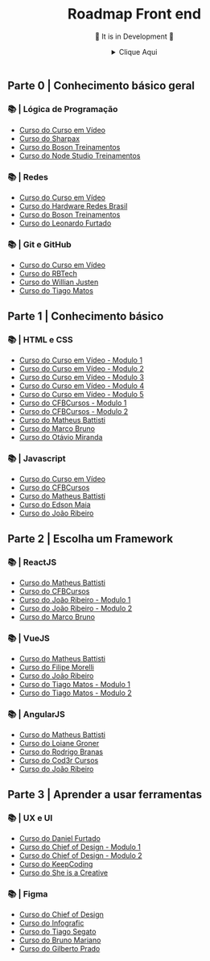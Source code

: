 # <div align="center"> Roadmap Front end </div>
<div align="center">
<p>🚧 It is in Development 🚧</p>
<details>
<summary>Clique Aqui</summary>
</br>

![image 1](/.github/frontend.jpg)
</details>
</div>
</br>

## Parte 0 | Conhecimento básico geral

### 📚 | Lógica de Programação

- [Curso do Curso em Vídeo](https://www.youtube.com/watch?v=8mei6uVttho&list=PLHz_AreHm4dmSj0MHol_aoNYCSGFqvfXV)
- [Curso do Sharpax](https://www.youtube.com/watch?v=JaTf3dhx464&list=PLfdDa19nz5SpJMLiGkRSctLH7QBr44goY)
- [Curso do Boson Treinamentos](https://www.youtube.com/watch?v=41ubXTEPFO0&list=PLucm8g_ezqNpYL-z-lutCuBplhx9aqkdd)
- [Curso do Node Studio Treinamentos](https://www.youtube.com/watch?v=4ZAOWlZRbZk&list=PLwXQLZ3FdTVG_mqZcOXhfFf3Po6whFv8o)

### 📚 | Redes

- [Curso do Curso em Vídeo](https://www.youtube.com/watch?v=QkMbqL8QD9w&list=PLHz_AreHm4dkd4lr9G0Up-W-YaHYdTDuP)
- [Curso do Hardware Redes Brasil](https://www.youtube.com/watch?v=anFV6z8pEVU&list=PLAp37wMSBouBnNup2tD-mC36JT96vHBZy)
- [Curso do Boson Treinamentos](https://www.youtube.com/watch?v=efGBoJ-f_2Y&list=PLucm8g_ezqNpGh95n-OdEk06ity7YYfvU)
- [Curso do Leonardo Furtado](https://www.youtube.com/watch?v=qeKIqC2cBo0&list=PL1ohpeRa0gZ8mY4oGrX1d-H9YZW_jTAxb)

### 📚 | Git e GitHub

- [Curso do Curso em Vídeo](https://www.youtube.com/watch?v=xEKo29OWILE&list=PLHz_AreHm4dm7ZULPAmadvNhH6vk9oNZA)
- [Curso do RBTech](https://www.youtube.com/watch?v=WVLhm1AMeYE&list=PLInBAd9OZCzzHBJjLFZzRl6DgUmOeG3H0)
- [Curso do Willian Justen](https://www.youtube.com/watch?v=IBClN6VpJDw&list=PLlAbYrWSYTiPA2iEiQ2PF_A9j__C4hi0A)
- [Curso do Tiago Matos](https://www.youtube.com/watch?v=2c7yWlpWDJM&list=PLcoYAcR89n-qbO7YAVj5S0alABLis_QVU)

## Parte 1 | Conhecimento básico

### 📚 | HTML e CSS

- [Curso do Curso em Vídeo - Modulo 1 ](https://www.youtube.com/watch?v=epDCjksKMok&list=PLHz_AreHm4dlAnJ_jJtV29RFxnPHDuk9o)
- [Curso do Curso em Vídeo - Modulo 2](https://www.youtube.com/watch?v=Ejkb_YpuHWs&list=PLHz_AreHm4dkZ9-atkcmcBaMZdmLHft8n)
- [Curso do Curso em Vídeo - Modulo 3](https://www.youtube.com/watch?v=vPNIAJ9B4hg&list=PLHz_AreHm4dlUpEXkY1AyVLQGcpSgVF8s)
- [Curso do Curso em Vídeo - Modulo 4](https://www.youtube.com/watch?v=ofFgnDtn_1c&list=PLHz_AreHm4dmcAviDwiGgHbeEJToxbOpZ)
- [Curso do Curso em Vídeo - Modulo 5](https://www.youtube.com/watch?v=zHKHMmEG9vE&list=PLHz_AreHm4dkcVCk2Bn_fdVQ81Fkrh6WT)
- [Curso do CFBCursos - Modulo 1](https://www.youtube.com/watch?v=8dPpZsC6Vg8&list=PLx4x_zx8csUgS5ioRmQVBeGHmKBQEyNXQ)
- [Curso do CFBCursos - Modulo 2 ](https://www.youtube.com/watch?v=BUpk68lggtY&list=PLx4x_zx8csUiVHRDO_7qhOaeNrrQ5uU8c)
- [Curso do Matheus Battisti](https://www.youtube.com/watch?v=3a9Qd026DOI&list=PLnDvRpP8Bnez2LJGshXKtid2f-aUkFOqM)
- [Curso do Marco Bruno](https://www.youtube.com/watch?v=CZPa3-1BKnY&list=PLirko8T4cEmzrH3jIJi7R7ufeqcpXYaLa)
- [Curso do Otávio Miranda](https://www.youtube.com/watch?v=bCFTv8a59PE&list=PLbIBj8vQhvm00J3f3rD33tRuNLem8EgEA)

### 📚 | Javascript

- [Curso do Curso em Vídeo](https://www.youtube.com/watch?v=BXqUH86F-kA&list=PLntvgXM11X6pi7mW0O4ZmfUI1xDSIbmTm)
- [Curso do CFBCursos](https://www.youtube.com/watch?v=lcKo-ycLDNw&list=PLx4x_zx8csUj3IbPQ4_X5jis_SkCol3eC)
- [Curso do Matheus Battisti](https://www.youtube.com/watch?v=TkD0QMyBa28&list=PLnDvRpP8BneysKU8KivhnrVaKpILD3gZ6)
- [Curso do Edson Maia](https://www.youtube.com/watch?v=E1Ww5Y1EnWQ&list=PLnex8IkmReXxZEXje06kW1uCwm5iC8M_Z)
- [Curso do João Ribeiro](https://www.youtube.com/watch?v=pOoP8DE_H70&list=PLXik_5Br-zO-h6HFz_aYmQmb0HshP135F)

## Parte 2 | Escolha um Framework

### 📚 | ReactJS 

- [Curso do Matheus Battisti](https://www.youtube.com/watch?v=FXqX7oof0I4&list=PLnDvRpP8BneyVA0SZ2okm-QBojomniQVO)
- [Curso do CFBCursos](https://www.youtube.com/watch?v=1LhX2u6_BJE&list=PLx4x_zx8csUh752BVDGZkxYpY9lS40fyC)
- [Curso do João Ribeiro - Modulo 1](https://www.youtube.com/watch?v=C8M94QLJy0o&list=PLXik_5Br-zO9YVs9bxi7zoQlKq59VPTX1)
- [Curso do João Ribeiro - Modulo 2](https://www.youtube.com/watch?v=F7fJm_IMM_8&list=PLXik_5Br-zO_47e0Zdjog8t2z76Fhlf9M)
- [Curso do Marco Bruno](https://www.youtube.com/watch?v=aUDgoPsrPNg&list=PLirko8T4cEmzWZVn_ZKQbfDOuCnSZJ4va)

### 📚 | VueJS

- [Curso do Matheus Battisti](https://www.youtube.com/watch?v=wsAQQioPIJs&list=PLnDvRpP8BnezDglaAvtWgQXzsOmXUuRHL)
- [Curso do Filipe Morelli ](https://www.youtube.com/watch?v=MoUO5DEyOmM&list=PLWhiA_CuQkbDxptXchXrYuGZnhlwnJgOF)
- [Curso do João Ribeiro](https://www.youtube.com/watch?v=fnPXT1z0Ctw&list=PLXik_5Br-zO_xQHAH9GrNR1gAefYWaKxz)
- [Curso do Tiago Matos - Modulo 1](https://www.youtube.com/watch?v=07-TvnH7XNo&list=PLcoYAcR89n-qq1vGRbaUiV6Q9puy0qigW)
- [Curso do Tiago Matos - Modulo 2](https://www.youtube.com/watch?v=HjD8UwyUgoc&list=PLcoYAcR89n-qTYqfWTGxXMnAvCqY3JF8w)

### 📚 | AngularJS

- [Curso do Matheus Battisti](https://www.youtube.com/watch?v=vJt_K1bFUeA&list=PLnDvRpP8Bnex2GQEN0768_AxZg_RaIGmw)
- [Curso do Loiane Groner](https://www.youtube.com/watch?v=tPOMG0D57S0&list=PLGxZ4Rq3BOBoSRcKWEdQACbUCNWLczg2G)
- [Curso do Rodrigo Branas](https://www.youtube.com/watch?v=_y7rKxqPoyg&list=PLQCmSnNFVYnTD5p2fR4EXmtlR6jQJMbPb)
- [Curso do Cod3r Cursos](https://www.youtube.com/watch?v=NCrWXZtlc7Q&list=PLdPPE0hUkt0rPyAkdhHIIquKbwrGUkvw3)
- [Curso do João Ribeiro](https://www.youtube.com/watch?v=KZrMuOEk1cE&list=PLXik_5Br-zO9Rly_0vxD4p1TF8z7p6Dx5)

## Parte 3 | Aprender a usar ferramentas

### 📚 | UX e UI

- [Curso do Daniel Furtado](https://www.youtube.com/watch?v=WAi6ixIfdd4&list=PLx_6W4OtI_rnc1dAoiym-dixHcL5VIJ70)
- [Curso do Chief of Design - Modulo 1](https://www.youtube.com/watch?v=ugPM7j9AmFQ&list=PLwgL9IEA0PxXwYSLBFSEuxZigG07_iet-)
- [Curso do Chief of Design - Modulo 2](https://www.youtube.com/watch?v=CIGiF7ZUgLE&list=PLwgL9IEA0PxWjVuQrP_E760f6JpJssTXD)
- [Curso do KeepCoding](https://www.youtube.com/watch?v=7AzbavNjRtw&list=PLQpe1zyko1pjUeqzzY7mnQ1XHju8lhc4O)
- [Curso do She is a Creative](https://www.youtube.com/watch?v=q8JJpVSkiiw&list=PLuDfCQO9tvX0kDmh4cjo30uidCeJ-iZE6)
### 📚 | Figma

- [Curso do Chief of Design](https://www.youtube.com/watch?v=oGD4ixajvs8&list=PLwgL9IEA0PxXzmOu0crRl9l6PT46nqtI9)
- [Curso do Infografic](https://www.youtube.com/watch?v=g6ZEMwyFgUQ&list=PLYW_GTMrtrwxuSCxBmoYfMDcoKeQSIh70)
- [Curso do Tiago Segato](https://www.youtube.com/watch?v=ZdE3LsF3NCI&list=PLfaT9CZbt-_QEpLWuhk3wqWOC-TakYNye)
- [Curso do Bruno Mariano](https://www.youtube.com/watch?v=qIycMQut9OQ&list=PLabMjWBiN3PM45EWV-CbeU5ltfd6vY56G)
- [Curso do Gilberto Prado](https://www.youtube.com/watch?v=sXwgAD7RRXY&list=PLWJVgHJ6b_aG6X9YvglPh32j5StTt099Q)



